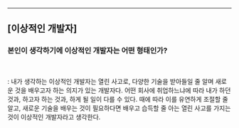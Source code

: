 ***
## **[이상적인 개발자]**
### **본인이 생각하기에 이상적인 개발자는 어떤 형태인가?**
<br>

: 내가 생각하는 이상적인 개발자는 열린 사고로, 다양한 기술을 받아들일 줄 알며 새로운 것을 배우고자 하는 의지가 있는 개발자다. 어떤 회사에 취업하느냐에 따라 내가 하던 것과, 하고자 하는 것과, 하게 될 일이 다를 수 있다. 때에 따라 이를 유연하게 조절할 줄 알고, 새로운 기술을 배우는 것이 필요하다면 배우고 습득할 줄 아는 열린 사고를 가지는 것이 이상적인 개발자라고 생각한다. 